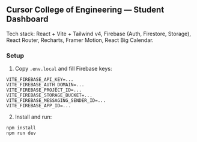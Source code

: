 ## Cursor College of Engineering — Student Dashboard

Tech stack: React + Vite + Tailwind v4, Firebase (Auth, Firestore, Storage), React Router, Recharts, Framer Motion, React Big Calendar.

### Setup
1. Copy `.env.local` and fill Firebase keys:
```
VITE_FIREBASE_API_KEY=...
VITE_FIREBASE_AUTH_DOMAIN=...
VITE_FIREBASE_PROJECT_ID=...
VITE_FIREBASE_STORAGE_BUCKET=...
VITE_FIREBASE_MESSAGING_SENDER_ID=...
VITE_FIREBASE_APP_ID=...
```
2. Install and run:
```
npm install
npm run dev
```



